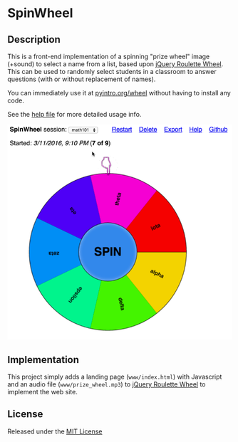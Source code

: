# SpinWheel 

## Description

This is a front-end implementation of a spinning "prize wheel" image
(+sound) to select a name from a list, based upon
[jQuery Roulette Wheel](https://github.com/JavoByte/rouletteWheel).
This can be used to randomly select students in a classroom to answer
questions (with or without replacement of names).

You can immediately use it at [pyintro.org/wheel](http://pyintro.org/wheel/)
without having to install any code. 

See the [help file](http://pyintro.org/wheel/help.html)
for more detailed usage info.

![Alt text](www/img/screenshot.png?raw=true "Wheel")

## Implementation

This project simply adds a landing page (``www/index.html``) with Javascript
and an audio file (``www/prize_wheel.mp3``) to
[jQuery Roulette Wheel](https://github.com/JavoByte/rouletteWheel) to
implement the web site.

## License

Released under the [MIT License](http://opensource.org/licenses/MIT)


